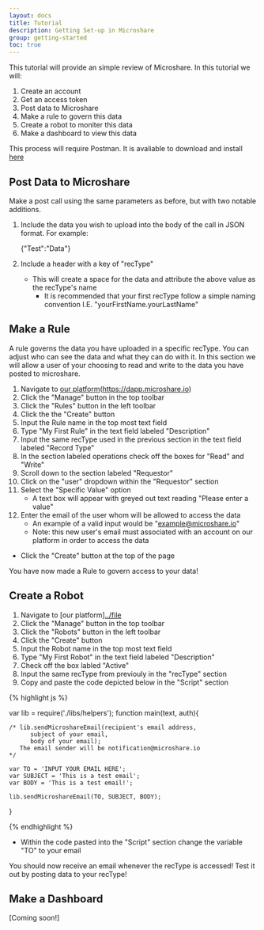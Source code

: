```yaml
---
layout: docs
title: Tutorial
description: Getting Set-up in Microshare
group: getting-started
toc: true
---
```



This tutorial will provide an simple review of Microshare. In this tutorial we will:

1. Create an account  
2. Get an access token  
3. Post data to Microshare  
4. Make a rule to govern this data  
5. Create a robot to moniter this data  
6. Make a dashboard to view this data  

This process will require Postman. It is avaliable to download and install [here](https://www.getpostman.com/)

## Post Data to Microshare

Make a post call using the same parameters as before, but with two notable additions. 

1. Include the data you wish to upload into the body of the call in JSON format. For example:

    {"Test":"Data"}
    
2. Include a header with a key of "recType" 
    * This will create a space for the data and attribute the above value as the recType's name  
        * It is recommended that your first recType follow a simple naming convention I.E. "yourFirstName.yourLastName"


## Make a Rule 

A rule governs the data you have uploaded in a specific recType. You can adjust who can see the data and what they can do with it. In this section we will allow a user of your choosing to read and write to the data you have posted to microshare.

1. Navigate to [our platform](../file)(https://dapp.microshare.io)
2. Click the "Manage" button in the top toolbar
3. Click the "Rules" button in the left toolbar
4. Click the the "Create" button
5. Input the Rule name in the top most text field
5. Type "My First Rule" in the text field labeled "Description"
5. Input the same recType used in the previous section in the text field labeled "Record Type"  
5. In the section labeled operations check off the boxes for "Read" and "Write"
5. Scroll down to the section labeled "Requestor"
5. Click on the "user" dropdown within the "Requestor" section
5. Select the "Specific Value" option
    * A text box will appear with greyed out text reading "Please enter a value"
5. Enter the email of the user whom will be allowed to access the data
    * An example of a valid input would be "example@microshare.io"
    * Note: this new user's email must associated with an account on our platform in order to access the data

* Click the "Create" button at the top of the page 

You have now made a Rule to govern access to your data!     

## Create a Robot 

1. Navigate to [our platform][../file](https://dapp.microshare.io)
2. Click the "Manage" button in the top toolbar
3. Click the "Robots" button in the left toolbar
4. Click the "Create" button 
4. Input the Robot name in the top most text field 
4. Type "My First Robot" in the text field labeled "Description"
4. Check off the box labled "Active"
4. Input the same recType from previouly in the "recType" section
4. Copy and paste the code depicted below in the "Script" section

{% highlight js %}

var lib = require('./libs/helpers');
function main(text, auth){

    /* lib.sendMicroshareEmail(recipient's email address,
          subject of your email,
          body of your email);
       The email sender will be notification@microshare.io
    */

    var TO = 'INPUT YOUR EMAIL HERE';
    var SUBJECT = 'This is a test email';
    var BODY = 'This is a test email!';

    lib.sendMicroshareEmail(TO, SUBJECT, BODY);

}

{% endhighlight %}

* Within the code pasted into the "Script" section change the variable "TO" to your email


You should now receive an email whenever the recType is accessed! Test it out by posting data to your recType!




## Make a Dashboard 


[Coming soon!]


